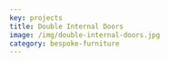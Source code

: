 ```yaml
---
key: projects
title: Double Internal Doors
image: /img/double-internal-doors.jpg
category: bespoke-furniture
---
```


